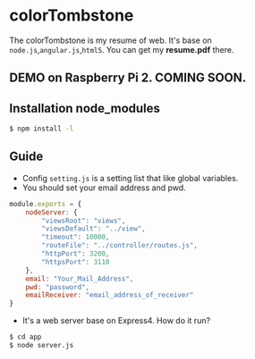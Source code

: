 # colorTombstone

The colorTombstone is my resume of web. It's base on `node.js`,`angular.js`,`html5`. You can get my **resume.pdf** there.

## DEMO on Raspberry Pi 2. COMING SOON.

## Installation node_modules

```bash
$ npm install -l
```

## Guide

- Config `setting.js` is a setting list that like global variables.
 - You should set your email address and pwd.

```js
module.exports = {
    nodeServer: {
        "viewsRoot": "views",
        "viewsDefault": "../view",
        "timeout": 10000,
        "routeFile": "../controller/routes.js",
        "httpPort": 3200,
        "httpsPort": 3110
    },
    email: "Your_Mail_Address",
    pwd: "password",
    emailReceiver: "email_address_of_receiver"
}
```

- It's a web server base on Express4. How do it run?

```bash
$ cd app
$ node server.js
```
